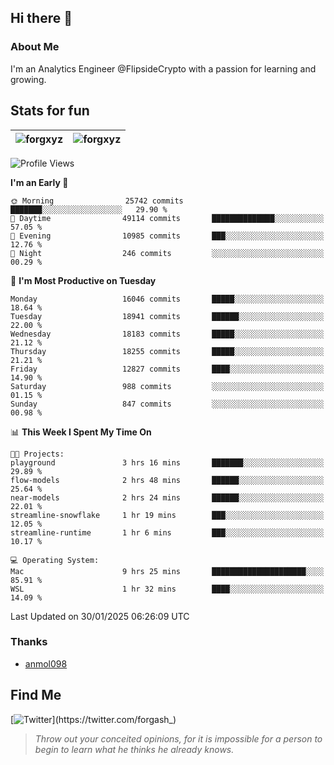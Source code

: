## Hi there 👋

### About Me

I'm an Analytics Engineer @FlipsideCrypto with a passion for learning and growing.
  
## Stats for fun

| <img align="center" src="https://github-readme-streak-stats.herokuapp.com/?user=forgxyz&theme=tokyonight" alt="forgxyz" /> | <img align="center" src="https://github-readme-stats.vercel.app/api?username=forgxyz&theme=tokyonight&show_icons=true" alt="forgxyz" /> |
| ------------- |------------- |


<!--START_SECTION:waka-->
![Profile Views](http://img.shields.io/badge/Profile%20Views-0-blue)

**I'm an Early 🐤** 

```text
🌞 Morning                25742 commits       ███████░░░░░░░░░░░░░░░░░░   29.90 % 
🌆 Daytime                49114 commits       ██████████████░░░░░░░░░░░   57.05 % 
🌃 Evening                10985 commits       ███░░░░░░░░░░░░░░░░░░░░░░   12.76 % 
🌙 Night                  246 commits         ░░░░░░░░░░░░░░░░░░░░░░░░░   00.29 % 
```
📅 **I'm Most Productive on Tuesday** 

```text
Monday                   16046 commits       █████░░░░░░░░░░░░░░░░░░░░   18.64 % 
Tuesday                  18941 commits       ██████░░░░░░░░░░░░░░░░░░░   22.00 % 
Wednesday                18183 commits       █████░░░░░░░░░░░░░░░░░░░░   21.12 % 
Thursday                 18255 commits       █████░░░░░░░░░░░░░░░░░░░░   21.21 % 
Friday                   12827 commits       ████░░░░░░░░░░░░░░░░░░░░░   14.90 % 
Saturday                 988 commits         ░░░░░░░░░░░░░░░░░░░░░░░░░   01.15 % 
Sunday                   847 commits         ░░░░░░░░░░░░░░░░░░░░░░░░░   00.98 % 
```


📊 **This Week I Spent My Time On** 

```text
🐱‍💻 Projects: 
playground               3 hrs 16 mins       ███████░░░░░░░░░░░░░░░░░░   29.89 % 
flow-models              2 hrs 48 mins       ██████░░░░░░░░░░░░░░░░░░░   25.64 % 
near-models              2 hrs 24 mins       ██████░░░░░░░░░░░░░░░░░░░   22.01 % 
streamline-snowflake     1 hr 19 mins        ███░░░░░░░░░░░░░░░░░░░░░░   12.05 % 
streamline-runtime       1 hr 6 mins         ███░░░░░░░░░░░░░░░░░░░░░░   10.17 % 

💻 Operating System: 
Mac                      9 hrs 25 mins       █████████████████████░░░░   85.91 % 
WSL                      1 hr 32 mins        ████░░░░░░░░░░░░░░░░░░░░░   14.09 % 
```


 Last Updated on 30/01/2025 06:26:09 UTC
<!--END_SECTION:waka-->

### Thanks
 - [anmol098](https://github.com/anmol098/waka-readme-stats/)
  
## Find Me
[![Twitter](https://img.shields.io/twitter/url/https/twitter.com/forgash_.svg?style=social&label=Follow%20%40forgash_)](https://twitter.com/forgash_)


> *Throw out your conceited opinions, for it is impossible for a person to begin to learn what he thinks he already knows.* 

